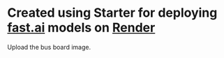 # Created using Starter for deploying [fast.ai](https://www.fast.ai) models on [Render](https://render.com)



Upload the bus board image. 
